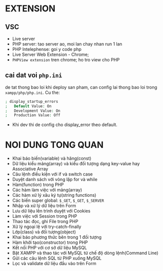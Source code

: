 # EXTENSION

## VSC

- Live server
- PHP server: tao server ao, moi lan chay nhan run 1 lan
- PHP Intelephense: goi y code php
- Live Server Web Extension - Chrome;
- `PHPView extension` tren chrome; ho tro view cho PHP

## cai dat voi `php.ini`

de tat thong bao loi khi deploy san pham, can config lai thong bao loi trong `xampp/php/php.ini`. Cu the:

```php
; display_startup_errors
;   Default Value: On
;   Development Value: On
;   Production Value: Off
```

- Khi dev thi de config cho display_error theo default.

# NOI DUNG TONG QUAN

- Khai báo biến(variable) và hăng(const)
- Dữ liệu kiểu mảng(array) và kiểu đối tượng dạng key-value hay Associative Array
- Câu lệnh điều kiện với if và switch case
- Duyệt danh sách với vòng lặp for và while
- Hàm(function) trong PHP
- Các hàm làm việc với mảng(array)
- Các hàm xử lý xâu ký tự(string functions)
- Các biến super global: `$_GET`, `$_GET`, `$_SERVER`
- Nhập và xử lý dữ liệu trên Form
- Lưu dữ liệu lên trình duyệt với Cookies
- Làm việc với Session trong PHP
- Thao tác đọc, ghi File trong PHP
- Xử lý ngoại lệ với try-catch-finally
- Lớp(class) và đối tượng(object)
- Khai báo phương thức bên trong 1 đối tượng
- Hàm khởi tạo(constructor) trong PHP
- Kết nối PHP với cơ sở dữ liệu MySQL
- Bật XAMPP và thao tác với MySQL từ chế độ dòng lệnh(Command Line)
- Gửi các câu lệnh SQL từ PHP xuống MySQL
- Lọc và validate dữ liệu đầu vào trên Form

